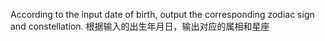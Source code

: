 According to the input date of birth, output the corresponding zodiac sign and constellation.
根据输入的出生年月日，输出对应的属相和星座
